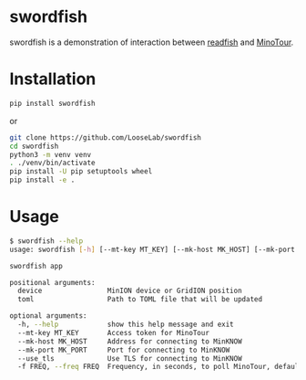 swordfish
=========
<!-- [![Build](https://github.com/LooseLab/swordfish/actions/workflows/main.yml/badge.svg)](https://github.com/LooseLab/swordfish/actions/workflows/main.yml/badge.svg) -->
<!-- [![PyPI](https://img.shields.io/pypi/v/swordfish)](https://pypi.org/p/swordfish) -->

swordfish is a demonstration of interaction between [readfish](https://github.com/LooseLab/readfish) and 
[MinoTour](https://github.com/LooseLab/minotourapp).


Installation
===

```bash
pip install swordfish
```

or

```bash
git clone https://github.com/LooseLab/swordfish
cd swordfish
python3 -m venv venv
. ./venv/bin/activate
pip install -U pip setuptools wheel
pip install -e .
```

Usage
===

```bash
$ swordfish --help
usage: swordfish [-h] [--mt-key MT_KEY] [--mk-host MK_HOST] [--mk-port MK_PORT] [--use_tls] [-f FREQ] device toml

swordfish app

positional arguments:
  device                MinION device or GridION position
  toml                  Path to TOML file that will be updated

optional arguments:
  -h, --help            show this help message and exit
  --mt-key MT_KEY       Access token for MinoTour
  --mk-host MK_HOST     Address for connecting to MinKNOW
  --mk-port MK_PORT     Port for connecting to MinKNOW
  --use_tls             Use TLS for connecting to MinKNOW
  -f FREQ, --freq FREQ  Frequency, in seconds, to poll MinoTour, default: 60. Cannot be less than 60
```

